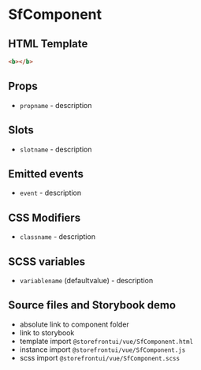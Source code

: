 # SfComponent

<!-- Write about general purpose of the component. Include screenshot (to be replaced with a live example once we migrate to vuepress) -->

## HTML Template

<!-- Just paste HTML template. It's much better description than any other code -->

````html
<b></b>
````
## Props

- `propname` - description 
<!--Write down props and their purpose -->

## Slots

- `slotname` - description

<!-- Describe slots and their purpose -->

## Emitted events

- `event` - description

## CSS Modifiers

- `classname` - description

<!-- Write down available CSS Modifiers -->

## SCSS variables

- `variablename` (defaultvalue) - description

<!-- Write down SCSS variables available for configuration -->

## Source files and Storybook demo

- absolute link to component folder
- link to storybook
- template import `@storefrontui/vue/SfComponent.html`
- instance import `@storefrontui/vue/SfComponent.js`
- scss import `@storefrontui/vue/SfComponent.scss`
